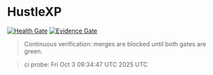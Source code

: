 # HustleXP

[![Health Gate](https://github.com/Sebdysart/HustleXP/actions/workflows/health-gate.yml/badge.svg?branch=main)](https://github.com/Sebdysart/HustleXP/actions/workflows/health-gate.yml)
[![Evidence Gate](https://github.com/Sebdysart/HustleXP/actions/workflows/evidence-gate.yml/badge.svg?branch=main)](https://github.com/Sebdysart/HustleXP/actions/workflows/evidence-gate.yml)

> Continuous verification: merges are blocked until both gates are green.

<!-- ci: trigger -->
<!-- bump: 0001 -->

> ci probe: Fri Oct  3 09:34:47 UTC 2025 UTC
